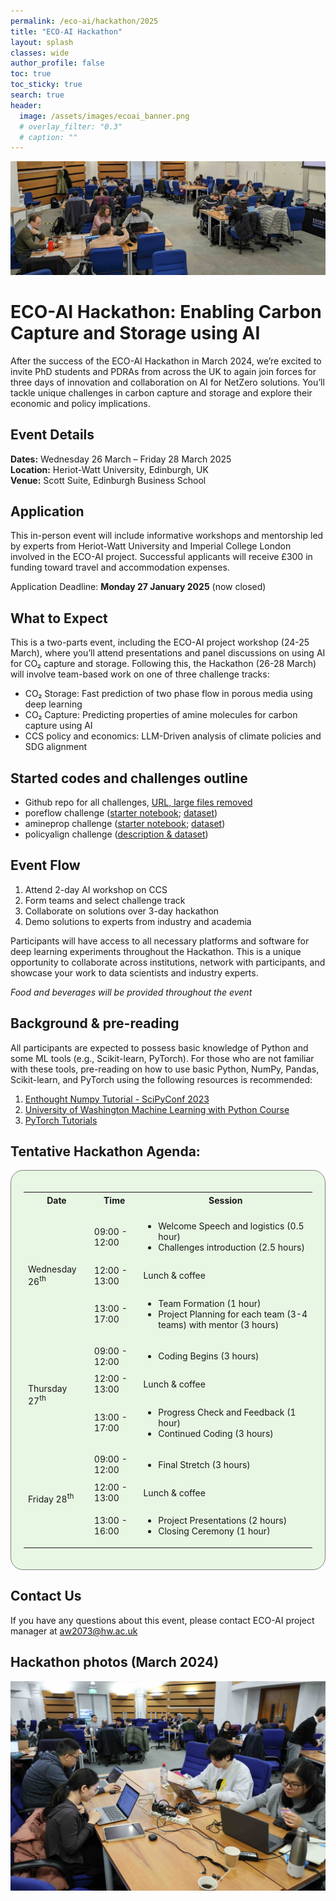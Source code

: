 ```yaml
---
permalink: /eco-ai/hackathon/2025
title: "ECO-AI Hackathon"
layout: splash
classes: wide
author_profile: false
toc: true
toc_sticky: true
search: true
header:
  image: /assets/images/ecoai_banner.png
  # overlay_filter: "0.3"
  # caption: ""
---
```


![Hackathon 2024 photo](/assets/eco-ai/PXL_20240314_100936083c.jpg)


# ECO-AI Hackathon: Enabling Carbon Capture and Storage using AI
After the success of the ECO-AI Hackathon in March 2024, we’re excited to invite PhD students and PDRAs from across the UK to again join forces for three days of innovation and collaboration on AI for NetZero solutions. You’ll tackle unique challenges in carbon capture and storage and explore their economic and policy implications.

## Event Details
**Dates:** Wednesday 26 March – Friday 28 March 2025 <br>
**Location:** Heriot-Watt University, Edinburgh, UK <br>
**Venue:** Scott Suite, Edinburgh Business School

## Application
This in-person event will include informative workshops and mentorship led by experts from Heriot-Watt University and Imperial College London involved in the ECO-AI project. Successful applicants will receive £300 in funding toward travel and accommodation expenses. 

Application Deadline: **Monday 27 January 2025** (now closed)
<!-- [Apply Now](https://app.oxfordabstracts.com/stages/76943/submitter) -->

<!-- We are committed to fostering an inclusive environment for all participants. Please complete the [EDI form](https://forms.office.com/e/d8dUmWmNqA) as part of your application.  -->

## What to Expect
This is a two-parts event, including the ECO-AI project workshop (24-25 March), where you’ll attend presentations and panel discussions on using AI for CO₂ capture and storage. Following this, the Hackathon (26-28 March) will involve team-based work on one of three challenge tracks: 
* CO₂ Storage: Fast prediction of two phase flow in porous media using deep learning
* CO₂ Capture: Predicting properties of amine molecules for carbon capture using AI
* CCS policy and economics: LLM-Driven analysis of climate policies and SDG alignment


## Started codes and challenges outline
* Github repo for all challenges, [URL, large files removed](https://github.com/ai4netzero/hackathon2025/)
* poreflow challenge ([starter notebook](https://www.kaggle.com/code/ggrizzly/poreflow-challenge/notebook); [dataset](https://www.kaggle.com/datasets/ggrizzly/poreflow))
* amineprop challenge ([starter notebook](https://www.kaggle.com/code/ggrizzly/amineprop-challenge/notebook); [dataset](https://www.kaggle.com/datasets/ggrizzly/amineprop))
* policyalign challenge ([description & dataset](https://github.com/ai4netzero/hackathon2025/tree/main/policyalign))


## Event Flow
1. Attend 2-day AI workshop on CCS
1. Form teams and select challenge track
1. Collaborate on solutions over 3-day hackathon
1. Demo solutions to experts from industry and academia

Participants will have access to all necessary platforms and software for deep learning experiments throughout the Hackathon. This is a unique opportunity to collaborate across institutions, network with participants, and showcase your work to data scientists and industry experts. 

*Food and beverages will be provided throughout the event* 


## Background & pre-reading
All participants are expected to possess basic knowledge of Python and some ML tools (e.g., Scikit-learn, PyTorch). For those who are not familiar with these tools, pre-reading on how to use basic Python, NumPy, Pandas, Scikit-learn, and PyTorch using the following resources is recommended:
1. [Enthought Numpy Tutorial - SciPyConf 2023](https://github.com/enthought/Numpy-Tutorial-SciPyConf-2023)
2. [University of Washington Machine Learning with Python Course](https://faculty.washington.edu/otoomet/machinelearning-py/)
3. [PyTorch Tutorials](https://pytorch.org/tutorials/)

<h2>Tentative Hackathon Agenda:</h2>
<div style="background-color: #E8F6E4; padding: 20px; border: 1px solid gray; display: inline-block; border-radius: 20px;">
<table>
  <tr>
    <th>Date</th>
    <th>Time</th>
    <th>Session</th>
  </tr>

  <!-- Added blank row -->
  <tr>
    <td></td>
    <td></td>
    <td></td>
  </tr>

  <tr>
    <td rowspan="3">Wednesday 26<sup>th</sup></td> 
    <td>09:00 - 12:00</td>
    <td>
      <ul>
        <li>Welcome Speech and logistics (0.5 hour)</li>
        <li>Challenges introduction (2.5 hours)</li>
      </ul>  
    </td>
  </tr>
  <tr>
    <td>12:00 - 13:00</td> 
    <td>Lunch &amp; coffee</td>
  </tr>
  <tr>
   <td>13:00 - 17:00</td>
    <td>
     <ul>
       <li>Team Formation (1 hour)</li>
       <li>Project Planning for each team (3-4 teams) with mentor (3 hours)</li>
     </ul>
    </td>
  </tr>
  
  <tr>
    <td rowspan="3">Thursday 27<sup>th</sup></td>
    <td>09:00 - 12:00</td> 
    <td>
      <ul>
       <li>Coding Begins (3 hours)</li>
     </ul>
   </td>
  </tr>
  <tr>
    <td>12:00 - 13:00</td>
    <td>Lunch &amp; coffee</td> 
  </tr>
  <tr>
    <td>13:00 - 17:00</td>
    <td>
     <ul>
      <li>Progress Check and Feedback (1 hour)</li>
      <li>Continued Coding (3 hours)</li>
     </ul>
    </td>
  </tr>
  
  <tr>
    <td rowspan="3">Friday 28<sup>th</sup></td>
    <td>09:00 - 12:00</td>
    <td> 
     <ul>
       <li>Final Stretch (3 hours)</li>
     </ul>
    </td>
  </tr>
  <tr>
    <td>12:00 - 13:00 </td>
    <td>Lunch &amp; coffee</td>
  </tr>
  <tr>
    <td>13:00 - 16:00</td> 
    <td>
     <ul>
       <li>Project Presentations (2 hours)</li>
       <li>Closing Ceremony (1 hour)</li>
     </ul>
    </td>
  </tr>
</table>

</div>

## Contact Us
If you have any questions about this event, please contact ECO-AI project manager at [aw2073@hw.ac.uk](mailto:aw2073@hw.ac.uk)

## Hackathon photos (March 2024) 
![Hackathon photo1](/assets/eco-ai/HWR61789c.jpg)

